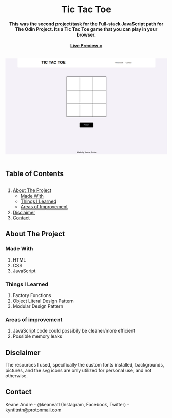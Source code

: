 <p align="center">
  <h1 align="center">Tic Tac Toe</h1>
  <p align="center">
    <strong>This was the second project/task for the Full-stack JavaScript path for The Odin Project. Its a Tic Tac Toe game that you can play in your browser.</strong>
     <br /><br />
    <a href="https://keaneatl.github.io/tic-tac-toe/" target="_blank"><strong>Live Preview »</strong></a>
    <br /><br />
  </p>
</p>

<a href="https://keaneatl.github.io/tic-tac-toe/" target="_blank"><img src="/images/livepreview.png" alt="Library App Live Preview"></a>

<h2 style="display: inline-block">Table of Contents</h2>
<ol>
  <li>
    <a href="#about-the-project">About The Project</a>
    <ul>
      <li><a href="#made-with">Made With</a></li>
      <li><a href="#things-i-learned">Things I Learned</a></li>
      <li><a href="#areas-of-improvement">Areas of Improvement</a></li>
    </ul>
  </li>

  <li><a href="#disclaimer">Disclaimer</a></li>
  <li><a href="#contact">Contact</a></li>
</ol>

## About The Project
### Made With
1. HTML
2. CSS
3. JavaScript

### Things I Learned
1. Factory Functions
2. Object Literal Design Pattern
3. Modular Design Pattern

### Areas of improvement
1. JavaScript code could possibily be cleaner/more efficient
2. Possible memory leaks

## Disclaimer
The resources I used, specifically the custom fonts installed, backgrounds, pictures, and the svg icons are only utilized for personal use, and not otherwise. 

## Contact
Keane Andre - @keaneatl (Instagram, Facebook, Twitter) - <a href="mailto:kyntltntn@protonmail.com">kyntltntn@protonmail.com</a>

